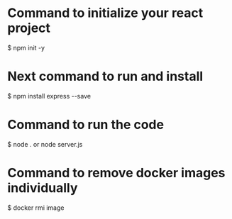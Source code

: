 # Command to initialize your react project
$ npm init -y

# Next command to run and install
$ npm install express --save

# Command to run the code
$ node .  or  node server.js

# Command to remove docker images individually
$ docker rmi image <imagename>